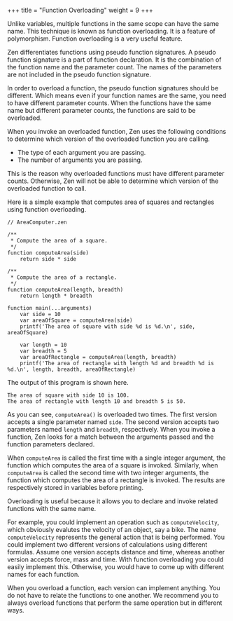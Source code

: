 +++
title = "Function Overloading"
weight = 9
+++

Unlike variables, multiple functions in the same scope can have the same
name. This technique is known as function overloading. It is a feature of
polymorphism. Function overloading is a very useful feature.

Zen differentiates functions using pseudo function signatures. A pseudo function
signature is a part of function declaration. It is the combination of the function
name and the parameter count. The names of the parameters are not included in the
pseudo function signature.

In order to overload a function, the pseudo function signatures should be different.
Which means even if your function names are the same, you need to have different
parameter counts. When the functions have the same name but different parameter
counts, the functions are said to be overloaded.

When you invoke an overloaded function, Zen uses the following conditions to
determine which version of the overloaded function you are calling.

 * The type of each argument you are passing.
 * The number of arguments you are passing.

This is the reason why overloaded functions must have different parameter counts.
Otherwise, Zen will not be able to determine which version of the overloaded
function to call.

Here is a simple example that computes area of squares and rectangles using
function overloading.

```
// AreaComputer.zen

/**
 * Compute the area of a square.
 */
function computeArea(side)
    return side * side

/**
 * Compute the area of a rectangle.
 */
function computeArea(length, breadth)
    return length * breadth

function main(...arguments)
    var side = 10
    var areaOfSquare = computeArea(side)
    printf('The area of square with side %d is %d.\n', side, areaOfSquare)

    var length = 10
    var breadth = 5
    var areaOfRectangle = computeArea(length, breadth)
    printf('The area of rectangle with length %d and breadth %d is %d.\n', length, breadth, areaOfRectangle)
```

The output of this program is shown here.

```
The area of square with side 10 is 100.
The area of rectangle with length 10 and breadth 5 is 50.
```

As you can see, `computeArea()` is overloaded two times. The first version accepts
a single parameter named `side`. The second version accepts two parameters
named `length` and `breadth`, respectively. When you invoke a function, Zen
looks for a match between the arguments passed and the function parameters
declared.

When `computeArea` is called the first time with a single integer argument,
the function which computes the area of a square is invoked. Similarly, when
`computeArea` is called the second time with two integer arguments, the function
which computes the area of a rectangle is invoked. The results are respectively
stored in variables before printing.

Overloading is useful because it allows you to declare and invoke related functions
with the same name.

For example, you could implement an operation such as `computeVelocity`, which
obviously evalutes the velocity of an object, say a bike. The name `computeVelocity`
represents the general action that is being performed. You could implement
two different versions of calculations using different formulas. Assume
one version accepts distance and time, whereas another version accepts force,
mass and time. With function overloading you could easily implement this. Otherwise,
you would have to come up with different names for each function.

When you overload a function, each version can implement anything. You do not
have to relate the functions to one another. We recommend you to always overload
functions that perform the same operation but in different ways.